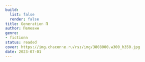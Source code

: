 ```yaml
---
build:
  list: false
  render: false
title: Generation П
author: Пелевин
genre:
- fictionn
status: readed
cover: https://img.chaconne.ru/rsz/img/3808000.w300_h350.jpg
date: 2023-07-01
---
```


